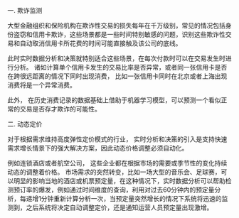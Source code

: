 一. 欺诈监测

大型金融组织和保险机构在欺诈性交易的损失每年在千万级别，常见的情况包括身份盗窃和信用卡欺诈，这些场景都是一些时间特别敏感的问题，识别这些欺诈性交易和自动取消信用卡所花费的时间可能直接触及该公司的底线。

此时实时数据分析和决策就特别适合这些场景，在每次付款时可以在交易发生时进行分析。 诸如计算单个信用卡发生的交易比率是否异常，或者同一张信用卡是否在跨很远距离的情况下同时出现消费， 比如一张信用卡同时在北京或者上海出现消费将是一个异常消费。

此外， 在历史消费记录的数据基础上借助于机器学习模型，可以预测一个看似正常的交易是否存才欺诈的可能性。

二. 动态定价

对于根据需求维持高度弹性定价模式的行业， 实时分析和决策的引入是支持快速需求增长情景下的强大解决方案，因此动态价格调整必须自动化。

例如连锁酒店或者航空公司， 这些企业都在根据市场的需要或季节性的变化持续动态的调整着价格。 市场需求的突然转变，比如一场大型的音乐会、足球赛，可以明显的影响当地的酒店或机票预定量，在这种情况下，实时数据分析可以帮助检测预订率的爆发，例如通过时间维度的查询，利用对过去60分钟内的预定量分析，每递增1分钟重新计算分析一次，当预定量突然增长的情况下系统将迅速的监测到，之后系统将决定自动调整定价，还是通知运营人员预定量出现激增。